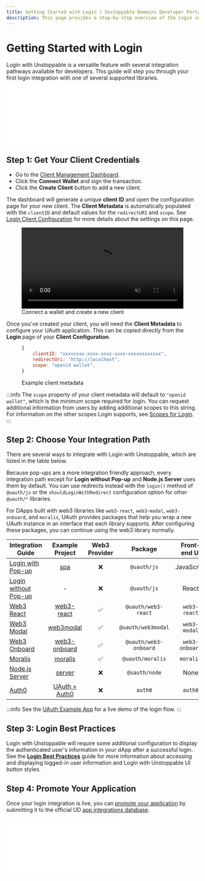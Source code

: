 ```yaml
---
title: Getting Started with Login | Unstoppable Domains Developer Portal
description: This page provides a step-by-step overview of the Login integration process. This feature works for Polygon and Ethereum domains.
---
```


# Getting Started with Login

Login with Unstoppable is a versatile feature with several integration pathways available for developers. This guide will step you through your first login integration with one of several supported libraries.

<embed src="/snippets/_login-mainnet-warning.md" />

## Step 1: Get Your Client Credentials

* Go to the [Client Management Dashboard](https://dashboard.auth.unstoppabledomains.com).
* Click the **Connect Wallet** and sign the transaction.
* Click the **Create Client** button to add a new client.

The dashboard will generate a unique **client ID** and open the configuration page for your new client. The **Client Metadata** is automatically populated with the `clientID` and default values for the `redirectURI` and `scope`. See [Login Client Configuration](/login-with-unstoppable/login-integration-guides/login-client-configuration.md) for more details about the settings on this page.

<figure>
<video loop autoplay muted width="100%" src="/videos/connect-wallet-and-create-client.mp4"></video>
<figcaption>Connect a wallet and create a new client</figcaption>
</figure>

Once you've created your client, you will need the **Client Metadata** to configure your UAuth application. This can be copied directly from the **Login** page of your **Client Configuration**.

<figure>

```javascript
{
    clientID: "xxxxxxxx-xxxx-xxxx-xxxx-xxxxxxxxxxxx",
    redirectUri: "http://localhost",
    scope: "openid wallet",
}
```

<figcaption>Example client metadata</figcaption>
</figure>

:::info
The `scope` property of your client metadata will default to `"openid wallet"`, which is the minimum scope required for login. You can request additional information from users by adding additional scopes to this string. For information on the other scopes Login supports, see [Scopes for Login](/login-with-unstoppable/scopes-for-login.md).
:::

## Step 2: Choose Your Integration Path

There are several ways to integrate with Login with Unstoppable, which are listed in the table below.

Because pop-ups are a more integration friendly approach, every integration path except for **Login without Pop-up** and **Node.js Server** uses them by default. You can use redirects instead with the `login()` method of `@uauth/js` or the `shouldLoginWithRedirect` configuration option for other `@uauth/*` libraries.

For DApps built with web3 libraries like `web3-react`, `web3-modal`, `web3-onboard`, and `moralis`, UAuth provides packages that help you wrap a new UAuth instance in an interface that each library supports. After configuring these packages, you can continue using the web3 library normally.

| Integration Guide                                                                               |                                         Example Project                                     |   Web3 Provider   | Package             |     Front-end UI   |
|-------------------------------------------------------------------------------------------------| :-----------------------------------------------------------------------------------------: | :---------------: |:-------------------:|:------------------:|
| [Login with Pop-up](/login-with-unstoppable/login-integration-guides/login-with-popup.md)       | [spa](https://github.com/unstoppabledomains/uauth/tree/main/examples/spa/)                  |       &#10060;    |`@uauth/js`          |      JavaScript    |
| [Login without Pop-up](/login-with-unstoppable/login-integration-guides/login-without-popup.md) |                                                 -                                           |       &#10060;    |`@uauth/js`          |        React       |
| [Web3 React](/login-with-unstoppable/login-integration-guides/web3-react-guide.md)              | [web3-react](https://github.com/unstoppabledomains/uauth/blob/main/examples/web3-react/)    |       &#9989;     |`@uauth/web3-react`  |     `web3-react`   |
| [Web3 Modal](/login-with-unstoppable/login-integration-guides/web3-modal-guide.md)              | [web3modal](https://github.com/unstoppabledomains/uauth/blob/main/examples/web3modal/)      |       &#9989;     |`@uauth/web3modal`   |     `web3-modal`   |
| [Web3 Onboard](/login-with-unstoppable/login-integration-guides/web3-onboard-guide.md)          | [web3-onboard](https://github.com/unstoppabledomains/uauth/blob/main/examples/web3-onboard/)|       &#9989;     |`@uauth/web3-onboard`|   `web3-onboard`   |
| [Moralis](/login-with-unstoppable/login-integration-guides/moralis-guide.md)                    | [moralis](https://github.com/unstoppabledomains/uauth/blob/main/examples/moralis)           |       &#9989;     |`@uauth/moralis`     |     `moralis`      |
| [Node.js Server](/login-with-unstoppable/login-integration-guides/node-js-server-guide.md)      | [server](https://github.com/unstoppabledomains/uauth/tree/main/examples/server)             |       &#10060;    |`@uauth/node`        |        None        |
| [Auth0](/login-with-unstoppable/login-integration-guides/auth0-guide.md)                        | [UAuth + Auth0 ](https://github.com/unstoppabledomains/uauth-auth0-sample-dapp)     |       &#10060;    |      `auth0`        |       `auth0`      |

:::info
See the [UAuth Example App](https://example.auth.unstoppabledomains.com/) for a live demo of the login flow.
:::

## Step 3: Login Best Practices

Login with Unstoppable will require some additional configuration to display the authenticated user's information in your dApp after a successful login. See the [**Login Best Practices**](/login-with-unstoppable/login-integration-guides/login-best-practices.mdx) guide for more information about accessing and displaying logged-in user information and Login with Unstoppable UI button styles.

## Step 4: Promote Your Application

Once your login integration is live, you can [promote your application](/use-cases/promote-ud-integration.md) by submitting it to the official UD [app integrations database](https://unstoppabledomains.com/apps).

<embed src="/snippets/_discord.md" />
